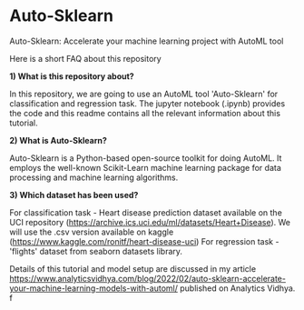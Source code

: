 # Auto-Sklearn

Auto-Sklearn: Accelerate your machine learning project with AutoML tool

Here is a short FAQ about this repository

**1) What is this repository about?**

In this repository, we are going to use an AutoML tool 'Auto-Sklearn' for classification and regression task. The jupyter notebook (.ipynb) provides the code and this readme contains all the relevant information about this tutorial.

**2) What is Auto-Sklearn?**

Auto-Sklearn is a Python-based open-source toolkit for doing AutoML. It employs the well-known Scikit-Learn machine learning package for data processing and machine learning algorithms.

**3) Which dataset has been used?**

For classification task - Heart disease prediction dataset available on the UCI repository (https://archive.ics.uci.edu/ml/datasets/Heart+Disease). We will use the .csv version available on kaggle (https://www.kaggle.com/ronitf/heart-disease-uci)
For regression task - 'flights' dataset from seaborn datasets library.

Details of this tutorial and model setup are discussed in my article https://www.analyticsvidhya.com/blog/2022/02/auto-sklearn-accelerate-your-machine-learning-models-with-automl/ published on Analytics Vidhya.
f
